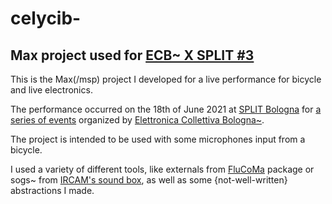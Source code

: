 # celycib-
## Max project used for [ECB~ X SPLIT #3](https://fb.me/e/ItgOeekc)

This is the Max(/msp) project I developed for a live performance for bicycle and live electronics.

The performance occurred on the 18th of June 2021 at [SPLIT Bologna](https://www.facebook.com/SpazioPerLiberareIlTempo) for [a series of events](https://www.facebook.com/search/events/?q=ECB~%20X%20SPLIT&sde=AbqgRuIjseVY9v6OIg4ObaOAQ_Dk_nZy75ZrT7UBwGpxxZ-SUocyq0-c4EJ7qat3M5JNKdDdSRpSlVoaqrVL_oAu) organized by [Elettronica Collettiva Bologna~](https://www.facebook.com/elettronicacollettivabologna/).

The project is intended to be used with some microphones input from a bicycle.

I used a variety of different tools, like externals from [FluCoMa](https://github.com/flucoma) package or sogs~ from [IRCAM's sound box](https://forum.ircam.fr/projects/detail/max-sound-box/), as well as some {not-well-written} abstractions I made.
